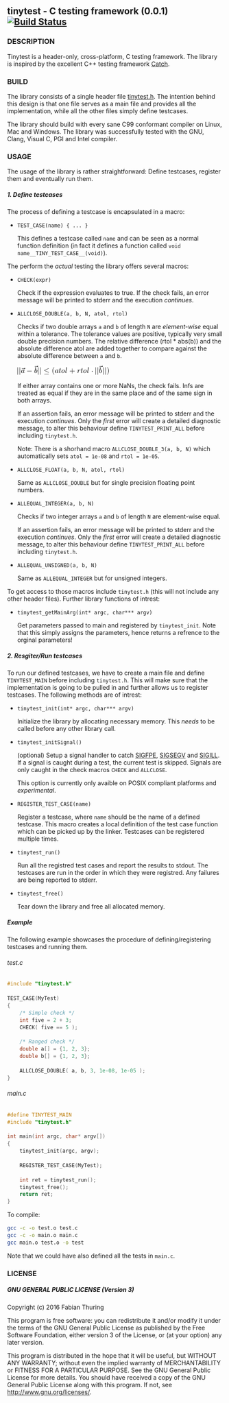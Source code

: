## tinytest - C testing framework (0.0.1) [![Build Status](https://travis-ci.org/thfabian/tinytest.svg?branch=master)](https://travis-ci.org/thfabian/tinytest)

### DESCRIPTION

Tinytest is a header-only, cross-platform, C testing framework. The library is inspired by the excellent C++ testing framework [Catch](https://github.com/philsquared/Catch). 

### BUILD

The library consists of a single header file [tinytest.h](https://github.com/thfabian/tinytest/blob/master/tinytest.h). The intention behind this design is that one file serves as a main file and provides all the implementation, while all the other files simply define testcases. 

The library should build with every sane C99 conformant compiler on Linux, Mac and Windows. The library was successfully tested with the GNU, Clang, Visual C, PGI and Intel compiler.

### USAGE

The usage of the library is rather straightforward: Define testcases, register them and eventually run them.

##### 1. Define testcases

The process of defining a testcase is encapsulated in a macro:

* `TEST_CASE(name) { ... }` 

	This defines a testcase called `name` and can be seen as a normal function definition (in fact it defines a function called `void name__TINY_TEST_CASE__(void)`).

The perform the _actual_ testing the library offers several macros:

* `CHECK(expr)` 

	Check if the expression evaluates to true. If the check fails, an error message will be printed to stderr and the execution _continues_.

* `ALLCLOSE_DOUBLE(a, b, N, atol, rtol)` 


	Checks if two double arrays `a` and `b` of length `N` are _element-wise_ equal within a tolerance. The tolerance values are positive, typically very small double precision numbers. The relative difference (rtol * abs(b)) and the absolute difference atol are added together to compare against the absolute difference between `a` and `b`.

	<img src="https://raw.githubusercontent.com/thfabian/tinytest/master/doc/all_close.png" alt="Allcose"/>
  
	If either array contains one or more NaNs, the check fails. Infs are treated as equal if they are in the same place and of the same sign in both arrays.
  
	If an assertion fails, an error message will be printed to stderr and the execution _continues_. Only the _first_ error will create a detailed diagnostic message, to alter this behaviour define `TINYTEST_PRINT_ALL` before including `tinytest.h`.

	Note: There is a shorhand macro `ALLCLOSE_DOUBLE_3(a, b, N)` which automatically sets `atol = 1e-08` and `rtol = 1e-05`.  

* `ALLCLOSE_FLOAT(a, b, N, atol, rtol)` 

	Same as `ALLCLOSE_DOUBLE` but for single precision floating point numbers. 

* `ALLEQUAL_INTEGER(a, b, N)` 

	Checks if two integer arrays `a` and `b` of length `N` are element-wise equal.

	If an assertion fails, an error message will be printed to stderr and the execution _continues_. Only the _first_ error will create a detailed diagnostic message, to alter this behaviour define `TINYTEST_PRINT_ALL` before including `tinytest.h`. 

* `ALLEQUAL_UNSIGNED(a, b, N)` 

	Same as `ALLEQUAL_INTEGER` but for unsigned integers. 


To get access to those macros include `tinytest.h` (this will not include any other header files).  Further library functions of intrest:

* `tinytest_getMainArg(int* argc, char*** argv)` 

	 Get parameters passed to main and registered by `tinytest_init`. Note that this simply assigns the parameters, hence returns a refrence to the orginal parameters!

##### 2. Resgiter/Run testcases

To run our defined testcases, we have to create a main file and define `TINYTEST_MAIN` before including `tinytest.h`. This will make sure that the implementation is going to be pulled in and further allows us to register testcases. The following methods are of intrest:

* `tinytest_init(int* argc, char*** argv)` 

	Initialize the library by allocating necessary memory. This _needs_ to be called before any other library call.

* `tinytest_initSignal()` 

	(optional) Setup a signal handler to catch [SIGFPE](https://en.wikipedia.org/wiki/Unix_signal#POSIX_signals), [SIGSEGV](https://en.wikipedia.org/wiki/Unix_signal#POSIX_signals) and [SIGILL](https://en.wikipedia.org/wiki/Unix_signal#POSIX_signals). If a signal is caught during a test, the current test is skipped. Signals are only caught in the check macros `CHECK` and `ALLCLOSE`.

	This option is currently only avaible on POSIX compliant platforms and _experimental_. 

* `REGISTER_TEST_CASE(name)` 

	Register a testcase, where `name` should be the name of a defined 
testcase. This macro creates a local definition of the test case function which can be picked up by the linker. Testcases can be registered multiple times. 

* `tinytest_run()` 

	Run all the registred test cases and report the results to stdout. The testcases are run in the order in which they were registred. Any failures are being reported to stderr.

* `tinytest_free()` 

	Tear down the library and free all allocated memory.

##### Example

The following example showcases the procedure of defining/registering testcases and running them.

###### test.c

```c++
#include "tinytest.h"

TEST_CASE(MyTest)
{
    /* Simple check */
    int five = 2 + 3;
    CHECK( five == 5 );

    /* Ranged check */
    double a[] = {1, 2, 3}; 
    double b[] = {1, 2, 3};

    ALLCLOSE_DOUBLE( a, b, 3, 1e-08, 1e-05 );
}

```

###### main.c

```c++
#define TINYTEST_MAIN
#include "tinytest.h"

int main(int argc, char* argv[])
{
    tinytest_init(argc, argv);
   
    REGISTER_TEST_CASE(MyTest);
    
    int ret = tinytest_run();
    tinytest_free();
    return ret;
}
```

To compile:

```sh
gcc -c -o test.o test.c 
gcc -c -o main.o main.c
gcc main.o test.o -o test 
```

Note that we could have also defined all the tests in `main.c`.

### LICENSE

#####  GNU GENERAL PUBLIC LICENSE (Version 3)
Copyright (c) 2016 Fabian Thuring

 This program is free software: you can redistribute it and/or modify
 it under the terms of the GNU General Public License as published by
 the Free Software Foundation, either version 3 of the License, or
 (at your option) any later version.

 This program is distributed in the hope that it will be useful,
 but WITHOUT ANY WARRANTY; without even the implied warranty of
 MERCHANTABILITY or FITNESS FOR A PARTICULAR PURPOSE.  See the
 GNU General Public License for more details.
 You should have received a copy of the GNU General Public License
 along with this program.  If not, see <http://www.gnu.org/licenses/>.

